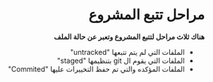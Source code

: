 <div dir="rtl">
  
  # مراحل تتبع المشروع
  
  **هناك ثلاث مراحل لتتبع المشروع وتعبر عن حالة الملف**
  
  - الملفات التي لم يتم تتبعها  "untracked"
  - الملفات التي يقوم ال git بتنظيمها  "staged"
  - الملفات المؤكده والتي تم حفظ التخييرات عليها  "Commited"
  
</div
